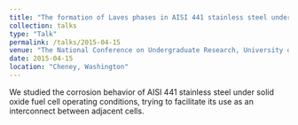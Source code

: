 ```yaml
---
title: "The formation of Laves phases in AISI 441 stainless steel under dual atmosphere operating conditions"
collection: talks
type: "Talk"
permalink: /talks/2015-04-15
venue: "The National Conference on Undergraduate Research, University of Eastern Washington."
date: 2015-04-15
location: "Cheney, Washington"
---
```


We studied the corrosion behavior of AISI 441 stainless steel under solid oxide fuel cell operating conditions, trying to facilitate its use as an interconnect between adjacent cells. 